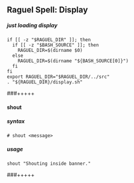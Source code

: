 ## Raguel Spell: Display

##### just loading display

```Shell
if [[ -z "$RAGUEL_DIR" ]]; then
  if [[ -z "$BASH_SOURCE" ]]; then
    RAGUEL_DIR=$(dirname $0)
  else
    RAGUEL_DIR=$(dirname "${BASH_SOURCE[0]}")
  fi
fi
export RAGUEL_DIR="$RAGUEL_DIR/../src"
. "${RAGUEL_DIR}/display.sh"
```

###+++++

#### shout

##### syntax

` # shout <message> `

##### usage

```Shell
shout "Shouting inside banner."
```

###+++++
